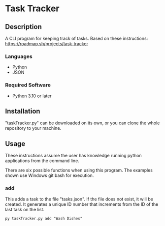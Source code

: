 # Task Tracker

## Description
A CLI program for keeping track of tasks. Based on these instructions: https://roadmap.sh/projects/task-tracker

### Languages
* Python
* JSON

### Required Software
* Python 3.10 or later

## Installation
"taskTracker.py" can be downloaded on its own, or you can clone the whole repository to your machine.

## Usage
These instructions assume the user has knowledge running python applications from the command line.

There are six possible functions when using this program. The examples shown use Windows git bash for execution.

### add
This adds a task to the file "tasks.json". If the file does not exist, it will be created. It generates a unique ID number that increments from the ID of the last task on the list.

````py taskTracker.py add "Wash Dishes"````
